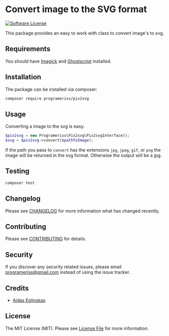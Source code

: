 # Convert image to the SVG format

[![Software License](https://img.shields.io/badge/license-MIT-brightgreen.svg?style=flat-square)](LICENSE.md)

This package provides an easy to work with class to convert image's to svg.

## Requirements

You should have [Imagick](http://php.net/manual/en/imagick.setresolution.php) and [Ghostscript](http://www.ghostscript.com/) installed.

## Installation

The package can be installed via composer:
``` bash
composer require programeriss/pix2svg
```

## Usage

Converting a image to the svg is easy.

```php
$pix2svg = new Programeriss\Pix2svg\Pix2svgInterface();
$svg = $pix2svg->convert($pathToImage);
```

If the path you pass to `convert` has the extensions `jpg`, `jpeg`, `gif`, or `png` the image will be returned in the svg format.
Otherwise the output will be a jpg.

## Testing

``` bash
composer test
```

## Changelog

Please see [CHANGELOG](CHANGELOG.md) for more information what has changed recently.

## Contributing

Please see [CONTRIBUTING](CONTRIBUTING.md) for details.

## Security

If you discover any security related issues, please email programeriss@gmail.com instead of using the issue tracker.

## Credits

- [Aidas Eglinskas](https://github.com/programeriss)

## License

The MIT License (MIT). Please see [License File](LICENSE.md) for more information.